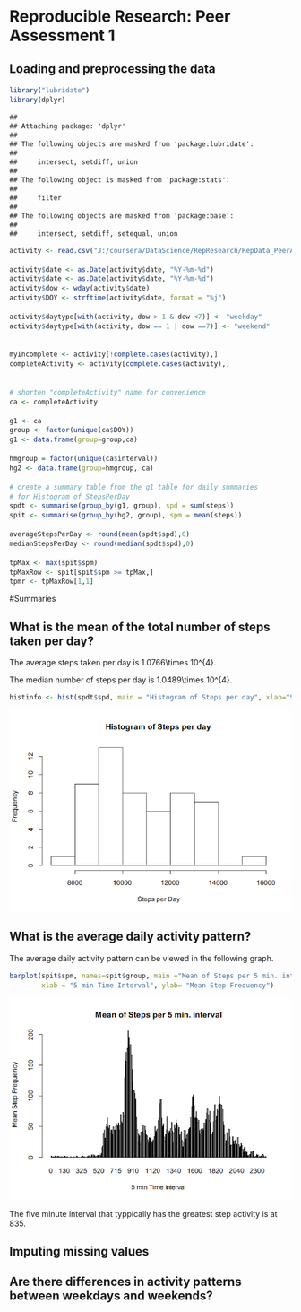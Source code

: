 # Reproducible Research: Peer Assessment 1


## Loading and preprocessing the data

```r
library("lubridate")
library(dplyr)
```

```
## 
## Attaching package: 'dplyr'
## 
## The following objects are masked from 'package:lubridate':
## 
##     intersect, setdiff, union
## 
## The following object is masked from 'package:stats':
## 
##     filter
## 
## The following objects are masked from 'package:base':
## 
##     intersect, setdiff, setequal, union
```

```r
activity <- read.csv("J:/coursera/DataScience/RepResearch/RepData_PeerAssessment1/activity.csv", stringsAsFactors=FALSE)

activity$date <- as.Date(activity$date, "%Y-%m-%d")
activity$date <- as.Date(activity$date, "%Y-%m-%d")
activity$dow <- wday(activity$date)
activity$DOY <- strftime(activity$date, format = "%j")

activity$daytype[with(activity, dow > 1 & dow <7)] <- "weekday" 
activity$daytype[with(activity, dow == 1 | dow ==7)] <- "weekend" 


myIncomplete <- activity[!complete.cases(activity),]
completeActivity <- activity[complete.cases(activity),]


# shorten "completeActivity" name for convenience
ca <- completeActivity

g1 <- ca
group <- factor(unique(ca$DOY))
g1 <- data.frame(group=group,ca)

hmgroup = factor(unique(ca$interval))
hg2 <- data.frame(group=hmgroup, ca)

# create a summary table from the g1 table for daily summaries
# for Histogram of StepsPerDay
spdt <- summarise(group_by(g1, group), spd = sum(steps))
spit <- summarise(group_by(hg2, group), spm = mean(steps))

averageStepsPerDay <- round(mean(spdt$spd),0)
medianStepsPerDay <- round(median(spdt$spd),0)

tpMax <- max(spit$spm)
tpMaxRow <- spit[spit$spm >= tpMax,]
tpmr <- tpMaxRow[1,1]
```


#Summaries

## What is the mean of the total number of steps taken per day?

The average steps taken per day is 1.0766\times 10^{4}.

The median number of steps per day is 1.0489\times 10^{4}.


```r
histinfo <- hist(spdt$spd, main = "Histogram of Steps per day", xlab="Steps per Day", breaks=10)
```

![](PA1_template_files/figure-html/unnamed-chunk-1-1.png) 


## What is the average daily activity pattern?

The average daily activity pattern  can be viewed in the following graph.



```r
barplot(spit$spm, names=spit$group, main ="Mean of Steps per 5 min. interval",
        xlab = "5 min Time Interval", ylab= "Mean Step Frequency")
```

![](PA1_template_files/figure-html/unnamed-chunk-2-1.png) 

The five minute interval that typpically has the greatest step activity is at 835.

## Imputing missing values



## Are there differences in activity patterns between weekdays and weekends?
